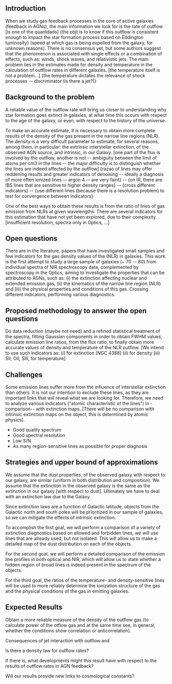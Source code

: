 ## Introduction

When we study gas feedback processes in the core of active galaxies (feedback in AGNs), the main information we look for is the rate of outflow [is one of the quantdads] {the objt is to know if this outflow is consistent enough to impact the star formation process based on Eddington luminosity} (speed at which gas is being expelled from the galaxy, for unknown reasons). There is no consensus yet, but some authors suggest that the phenomenon is associated with single effects or a combination of effects, such as: winds, shock waves, and relativistic jets. The main problem lies in the estimates made for density and temperature in the calculation of outflow rates in different galaxies. [the temperature itself is not a problem...] {the temperature dictates the relevance of shock processes -- discriminator (is there a jet?)}

## Background to the problem

A reliable value of the outflow rate will bring us closer to understanding why star formation goes extinct in galaxies, at what time this occurs with respect to the age of the galaxy, or even, with respect to the history of the universe.

To make an accurate estimate, it is necessary to obtain more complete results of the density of the gas present in the narrow line regions (NLR). The density is a very difficult parameter to estimate, for several reasons, among them, in particular: the extrinsic interstellar extinction, of the observed AGN source, and intrinsic, in our Galaxy. [one part of the flux is involved by the outflow, another is not -- ambiguity between the limit of atoms per cm3 in the lines -- the major difficulty is to distinguish whether the lines are indeed affected by the outflow] {razao of lines may offer reddening results and greater indicators of denoising -- ideally a diagnosis of more often ionized lines -- argon 4 -- are very faint} -- {on IR, there are IBS lines that are sensitive to higher density ranges} -- {cross different indicators} -- {use different lines (because there is a resolution problem) to test for convergence between indicators}

One of the best ways to obtain these results is from the ratio of lines of gas emission from NLRs at given wavelengths. There are several indicators for this estimation that have not yet been explored, due to their complexity. [insufficient resolution, spectra only in Optics, ...]

## Open questions

There are in the literature, papers that have investigated small samples and few indicators for the gas density values of the (NLR) in galaxies. This work is the first attempt to study a large sample of galaxies (~ 70 -- 80) from individual spectra of NIR spectroscopy data, complemented by spectroscopy in the Optics, aiming to investigate the properties that can be attributed to AGNs, such as: (i) the extinction affecting nuclear and extended emission gas, (ii) the kinematics of the narrow line region (NLR) and (iii) the physical properties and conditions of this gas. Crossing different indicators, performing various diagnostics.

## Proposed methodology to answer the open questions

Do data reduction (maybe not need) and a refined statistical treatment of the spectra, fitting Gaussian components in order to obtain FWHM values, calculate emission line ratios, from the flux ratio, to finally obtain more accurate values of density and temperature of the NLR outflow. [We intend to use such indicators as: (i) for extinction [NGC 4388] (ii) for density (iii) SII, OII, SIII, for temperature]

## Challenges

Some emission lines suffer more from the influence of interstellar extinction than others. It is not our intention to exclude these lines, as they are important links that will reveal what we are looking for. Therefore, we need to analyze various indicators ("atomic characteristic of the lines") in -comparison-- with extinction maps. [There will be no comparison with intrinsic extinction maps on the object, this is determined by atomic physics].

- Good quality spectrum
- Good spectral resolution
- Low S/N
- As many region-sensitive lines as possible for proper diagnosis

## Strategies and upper bound of approximations

We assume that the dust properties, of the observed galaxy with respect to our galaxy, are similar (uniform in both distribution and composition). We assume that the extinction in the observed galaxy is the same as the extinction in our galaxy [with respect to dust]. Ultimately we have to deal with an extinction law due to the Galaxy.

Since extinction laws are a function of Galactic latitude, objects from the Galactic north and south poles will be prioritized in our sample of galaxies, so we can mitigate the effects of intrinsic extinction.

To accomplish the first goal, we will perform a comparison of a variety of extinction diagnostics based on allowed and forbidden lines, we will use lines that are already used, but not isolated. This will allow us to make a detailed map of the dust distribution on each of the objects. 

For the second goal, we will perform a detailed comparison of the emission line profiles in both optical and NIR, which will allow us to state whether a hidden region of broad lines is indeed present in the spectrum of the objects.

For the third goal, the ratios of the temperature- and density-sensitive lines will be used to more reliably determine the ionization structure of the gas and the physical conditions of the gas in emitting galaxies.

## Expected Results

Obtain a more reliable measure of the density of the outflow gas (to calculate power of the otflow gas and at the same time see, in general, whether the conditions show correlation or anticorrelation).

Consequences of jet interaction with outflow and 

Is there a density law for outflow rates?

If there is, what developments might this result have with respect to the results of outflow rates in AGN feedback?

Will our results provide new links to cosmological constants?

